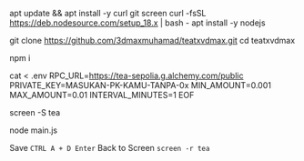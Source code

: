 apt update && apt install -y curl git screen
curl -fsSL https://deb.nodesource.com/setup_18.x | bash -
apt install -y nodejs


git clone https://github.com/3dmaxmuhamad/teatxvdmax.git
cd teatxvdmax


npm i


cat <<EOF > .env
RPC_URL=https://tea-sepolia.g.alchemy.com/public
PRIVATE_KEY=MASUKAN-PK-KAMU-TANPA-0x
MIN_AMOUNT=0.001
MAX_AMOUNT=0.01
INTERVAL_MINUTES=1
EOF


screen -S tea


node main.js


Save `CTRL A + D Enter` Back to Screen `screen -r tea`
